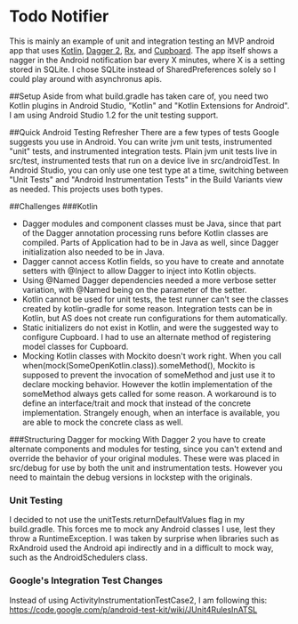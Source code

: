 Todo Notifier
=====================

This is mainly an example of unit and integration testing an MVP android app that uses [Kotlin](http://kotlinlang.org/docs/tutorials/kotlin-android.html),
[Dagger 2](http://google.github.io/dagger/), [Rx](https://github.com/ReactiveX/RxAndroid), and
[Cupboard](https://bitbucket.org/qbusict/cupboard). The app itself shows a nagger in the Android
notification bar every X minutes, where X is a setting stored in SQLite. I chose SQLite instead of
SharedPreferences solely so I could play around with asynchronus apis.

##Setup
Aside from what build.gradle has taken care of, you need two Kotlin plugins in Android Studio,
"Kotlin" and "Kotlin Extensions for Android". I am using Android Studio 1.2 for the unit testing
support.

##Quick Android Testing Refresher
There are a few types of tests Google suggests you use in Android. You can write jvm unit tests,
instrumented "unit" tests, and instrumented integration tests. Plain jvm unit tests live in src/test,
instrumented tests that run on a device live in src/androidTest. In Android Studio, you can only use
one test type at a time, switching between "Unit Tests" and "Android Instrumentation Tests" in the
Build Variants view as needed. This projects uses both types.

##Challenges
###Kotlin
* Dagger modules and component classes must be Java, since that part of the Dagger annotation
processing runs before Kotlin classes are compiled. Parts of Application had to be in Java as well,
since Dagger initialization also needed to be in Java.
* Dagger cannot access Kotlin fields, so you have to create and annotate setters with @Inject
 to allow Dagger to inject into Kotlin objects.
* Using @Named Dagger dependencies needed a more verbose setter variation, with @Named being on the
parameter of the setter.
* Kotlin cannot be used for unit tests, the test runner can't see the classes created by kotlin-gradle
for some reason. Integration tests can be in Kotlin, but AS does not create run configurations for
them automatically.
* Static initializers do not exist in Kotlin, and were the suggested way to configure Cupboard. I
had to use an alternate method of registering model classes for Cupboard.
* Mocking Kotlin classes with Mockito doesn't work right. When you call
 when(mock(SomeOpenKotlin.class)).someMethod(), Mockito is supposed to prevent the invocation of
 someMethod and just use it to declare mocking behavior. However the kotlin implementation of the
 someMethod always gets called for some reason. A workaround is to define an interface/trait and
 mock that instead of the concrete implementation. Strangely enough, when an interface is available,
 you are able to mock the concrete class as well.

###Structuring Dagger for mocking
With Dagger 2 you have to create alternate components and modules for testing, since you can't
 extend and override the behavior of your original modules. These were was placed in src/debug for
 use by both the unit and instrumentation tests. However you need to maintain the debug versions in
 lockstep with the originals.

### Unit Testing
I decided to not use the unitTests.returnDefaultValues flag in my build.gradle. This forces me to
 mock any Android classes I use, lest they throw a RuntimeException. I was taken by surprise when
 libraries such as RxAndroid used the Android api indirectly and in a difficult to mock way, such
 as the AndroidSchedulers class.

### Google's Integration Test Changes
Instead of using ActivityInstrumentationTestCase2, I am following this:
https://code.google.com/p/android-test-kit/wiki/JUnit4RulesInATSL